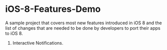 iOS-8-Features-Demo
===================

A sample project that covers most new features introduced in iOS 8 and the list of changes that are needed to be done by developers to port their apps to iOS 8.

 1. Interactive Notifications.
